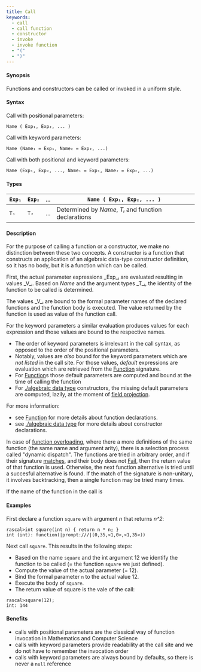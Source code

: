 ```yaml
---
title: Call
keywords:
  - call
  - call function
  - constructor
  - invoke
  - invoke function
  - "("
  - ")"
---
```


#### Synopsis

Functions and constructors can be called or invoked in a uniform style.

#### Syntax

Call with positional parameters:
```rascal
Name ( Exp₁, Exp₂, ... )
```

Call with keyword parameters:
```rascal
Name (Name₁ = Exp₁, Name₂ = Exp₂, ...)
```

Call with both positional and keyword parameters:
```rascal
Name (Exp₁, Exp₂, ..., Name₁ = Exp₁, Name₂ = Exp₂, ...)
```

#### Types


| `Exp₁`  | `Exp₂` | ... | `Name ( Exp₁, Exp₂, ... )`  |
| --- | --- | --- | --- |
| `T₁`    | `T₂`   | ... | Determined by _Name_, _Tᵢ_ and function declarations  |


#### Description

For the purpose of calling a function or a constructor, we make no distinction between these two concepts.
A constructor is a function that constructs an application of an algebraic data-type constructor definition,
so it has no body, but it is a function which can be called.

First, the actual parameter expressions _Exp_ᵢ are evaluated resulting in values _V_ᵢ.
Based on _Name_ and the argument types _T_ᵢ, the identity of the function to be called is determined.

The values _V_ᵢ are bound to the formal parameter names of the 
declared functions and the function body is executed.
The value returned by the function is used as value of the function call.

For the keyword parameters a similar evaluation produces values for each expression and those values
are bound to the respective names. 
* The order of keyword parameters is irrelevant in the call syntax, as opposed to the order of the positional parameters. 
* Notably, values are _also_ bound for the keyword parameters which are _not listed_ in the call site. For those values, _default_ expressions are evaluation which are retrieved from the [Function](../../../Rascal/Declarations/Function/index.md) signature. 
* For [Function](../../../Rascal/Declarations/Function/index.md)s those default parameters are computed and bound at the time of calling the function
* For [./algebraic data type](../../../Rascal/Declarations/AlgebraicDataType/index.md) constructors, the missing default parameters are computed, lazily, at the moment of [field projection](../../../Rascal/Expressions/Operators/FieldProjection/index.md).

For more information:
* see [Function](../../../Rascal/Declarations/Function/index.md) for more details about function declarations.
* see [./algebraic data type](../../../Rascal/Declarations/AlgebraicDataType/index.md) for more details about constructor declarations.

In case of [function overloading](../../../Rascal/Declarations/Function/index.md), where there a more definitions of the same function (the same name and argument arity), there is a selection process called "dynamic dispatch". The functions are tried in arbitrary order,
and if their signature [matches](../../../RascalConcepts/PatternMatching/index.md), and their body does not [Fail](../../../Rascal/Statements/Fail/index.md), then the return value of that function is used. Otherwise, the next function alternative is tried until a succesful alternative is found. 
If the match of the signature is non-unitary, it involves backtracking, then a single function
may be tried many times.

If the name of the function in the call is

#### Examples

First declare a function `square` with argument _n_ that returns _n^2_:

```rascal-shell ,continue
rascal>int square(int n) { return n * n; }
int (int): function(|prompt:///|(0,35,<1,0>,<1,35>))
```

Next call `square`. This results in the following steps:

* Based on the name `square` and the int argument 12 we identify the function to be called
  (= the function `square` we just defined).
* Compute the value of the actual parameter (= 12).
* Bind the formal parameter `n` to the actual value 12.
* Execute the body of `square`.
* The return value of square is the vale of the call:


```rascal-shell ,continue
rascal>square(12);
int: 144
```

#### Benefits

* calls with positional parameters are the classical way of function invocation in Mathematics and Computer Science
* calls with keyword parameters provide readability at the call site and we do not have to remember the invocation order
* calls with keyword parameters are always bound by defaults, so there is never a `null` reference


